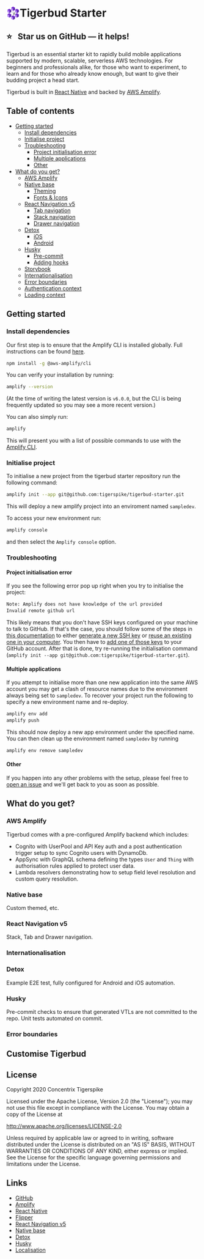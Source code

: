 # <img src="./docs/TigerBud-Glyph.svg" alt="Tigerbud logo" title="Tigerbud" align="left" height="35" /> Tigerbud Starter

## :star: &nbsp; Star us on GitHub — it helps!

Tigerbud is an essential starter kit to rapidly build mobile applications supported by modern, scalable, serverless AWS technologies. For beginners and professionals alike, for those who want to experiment, to learn and for those who already know enough, but want to give their budding project a head start.

Tigerbud is built in [React Native](https://reactnative.dev/) and backed by [AWS Amplify](https://aws.amazon.com/amplify/).

## Table of contents

- [Getting started](#getting-started)
  - [Install dependencies](#install-dependencies)
  - [Initialise project](#initialise-project)
  - [Troubleshooting](#troubleshooting)
    - [Project initialisation error](#project-initialisation-error)
    - [Multiple applications](#multiple-applications)
    - [Other](#other)
- [What do you get?](#what-do-you-get)
  - [AWS Amplify](#aws-amplify)
  - [Native base](#native-base)
    - [Theming](#native-base)
    - [Fonts & Icons](#native-base)
  - [React Navigation v5](#react-navigation-v5)
    - [Tab navigation](#react-navigation-5)
    - [Stack navigation](#react-navigation-5)
    - [Drawer navigation](#react-navigation-5)
  - [Detox](#detox)
    - [iOS](#detox)
    - [Android](#detox)
  - [Husky](#husky)
    - [Pre-commit](#husky)
    - [Adding hooks](#husky)
  - [Storybook](#husky)
  - [Internationalisation](#internationalisation)
  - [Error boundaries](#error-boundaries)
  - [Authentication context](#authentication-context)
  - [Loading context](#loading-context)

## Getting started

### Install dependencies

Our first step is to ensure that the Amplify CLI is installed globally. Full instructions can be found [here](https://docs.amplify.aws/cli/start/install).

``` bash
npm install -g @aws-amplify/cli
```

You can verify your installation by running:

``` bash
amplify --version
```

(At the time of writing the latest version is `v6.0.0`, but the CLI is being frequently updated so you may see a more recent version.)

You can also simply run:

``` bash
amplify
```

This will present you with a list of possible commands to use with the [Amplify CLI](https://docs.amplify.aws/cli/).

### Initialise project

To initialise a new project from the tigerbud starter repository run the following command:

``` bash
amplify init --app git@github.com:tigerspike/tigerbud-starter.git
```

This will deploy a new amplify project into an enviroment named `sampledev`.

To access your new environment run:

``` bash
amplify console
```

and then select the `Amplify console` option.

### Troubleshooting

#### Project initialisation error

If you see the following error pop up right when you try to initialise the project:

``` bash
Note: Amplify does not have knowledge of the url provided
Invalid remote github url
```

This likely means that you don't have SSH keys configured on your machine to talk to GitHub. If that's the case, you should follow some of the steps in [this documentation](https://docs.github.com/en/github/authenticating-to-github/connecting-to-github-with-ssh) to either [generate a new SSH key](https://docs.github.com/en/github/authenticating-to-github/connecting-to-github-with-ssh/generating-a-new-ssh-key-and-adding-it-to-the-ssh-agent) or [reuse an existing one in your computer](https://docs.github.com/en/github/authenticating-to-github/connecting-to-github-with-ssh/checking-for-existing-ssh-keys). You then have to [add one of those keys](https://docs.github.com/en/github/authenticating-to-github/connecting-to-github-with-ssh/adding-a-new-ssh-key-to-your-github-account) to your GitHub account. After that is done, try re-running the initialisation command (`amplify init --app git@github.com:tigerspike/tigerbud-starter.git`).

#### Multiple applications

If you attempt to initialise more than one new application into the same AWS account you may get a clash of resource names due to the environment always being set to `sampledev`. To recover your project run the following to specify a new environment name and re-deploy.

``` bash
amplify env add
amplify push
```

This should now deploy a new app environment under the specified name. You can then clean up the environment named `sampledev` by running

``` bash
amplify env remove sampledev
```

#### Other

If you happen into any other problems with the setup, please feel free to [open an issue](https://github.com/tigerspike/tigerbud-starter/issues) and we'll get back to you as soon as possible.

## What do you get?

### AWS Amplify

Tigerbud comes with a pre-configured Amplify backend which includes:

- Cognito with UserPool and API Key auth and a post authentication trigger setup to sync Cognito users with DynamoDb.
- AppSync with GraphQL schema defining the types `User` and `Thing` with authorisation rules applied to protect user data.
- Lambda resolvers demonstrating how to setup field level resolution and custom query resolution.

### Native base

Custom themed, etc.

### React Navigation v5

Stack, Tab and Drawer navigation.

### Internationalisation

### Detox

Example E2E test, fully configured for Android and iOS automation.

### Husky

Pre-commit checks to ensure that generated VTLs are not committed to the repo.
Unit tests automated on commit.

### Error boundaries

## Customise Tigerbud

## License

Copyright 2020 Concentrix Tigerspike

Licensed under the Apache License, Version 2.0 (the "License");
you may not use this file except in compliance with the License.
You may obtain a copy of the License at

<http://www.apache.org/licenses/LICENSE-2.0>

Unless required by applicable law or agreed to in writing, software
distributed under the License is distributed on an "AS IS" BASIS,
WITHOUT WARRANTIES OR CONDITIONS OF ANY KIND, either express or implied.
See the License for the specific language governing permissions and
limitations under the License.

## Links

- [GitHub](https://github.com/tigerspike/tigerbud-starter)
- [Amplify](https://docs.amplify.aws/start/q/integration/react-native)
- [React Native](https://reactnative.dev/)
- [Flipper](https://fbflipper.com/)
- [React Navigation v5](https://reactnavigation.org/docs/5.x/getting-started)
- [Native base](https://github.com/tigerspike/tigerbud-starter)
- [Detox](https://github.com/tigerspike/tigerbud-starter)
- [Husky](https://github.com/tigerspike/tigerbud-starter)
- [Localisation](https://github.com/tigerspike/tigerbud-starter)
